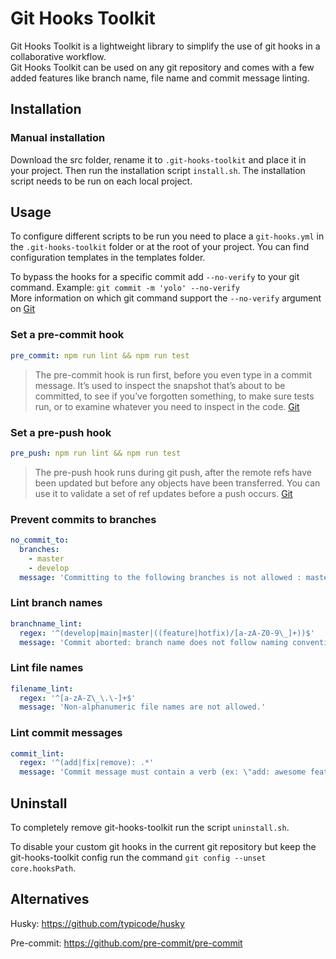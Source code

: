 # Git Hooks Toolkit

Git Hooks Toolkit is a lightweight library to simplify the use of git hooks in a collaborative workflow.  
Git Hooks Toolkit can be used on any git repository and comes with a few added features like branch name, file name and commit message linting.

## Installation

### Manual installation

Download the src folder, rename it to `.git-hooks-toolkit` and place it in your project.
Then run the installation script `install.sh`.
The installation script needs to be run on each local project.

## Usage

To configure different scripts to be run you need to place a `git-hooks.yml` in the `.git-hooks-toolkit` folder or at the root of your project. You can find configuration templates in the templates folder.

To bypass the hooks for a specific commit add `--no-verify` to your git command.
Example: `git commit -m 'yolo' --no-verify`  
More information on which git command support the `--no-verify` argument on [Git](https://git-scm.com/book/en/v2/Customizing-Git-Git-Hooks)
### Set a pre-commit hook

```yaml
pre_commit: npm run lint && npm run test
```

> The pre-commit hook is run first, before you even type in a commit message. It’s used to inspect the snapshot that’s about to be committed, to see if you’ve forgotten something, to make sure tests run, or to examine whatever you need to inspect in the code. [Git](https://git-scm.com/book/en/v2/Customizing-Git-Git-Hooks)


### Set a pre-push hook
```yaml
pre_push: npm run lint && npm run test
```
> The pre-push hook runs during git push, after the remote refs have been updated but before any objects have been transferred. You can use it to validate a set of ref updates before a push occurs. [Git](https://git-scm.com/book/en/v2/Customizing-Git-Git-Hooks)


### Prevent commits to branches
```yaml
no_commit_to: 
  branches:
    - master
    - develop
  message: 'Committing to the following branches is not allowed : master, develop'
```

### Lint branch names
```yaml
branchname_lint:
  regex: '^(develop|main|master|((feature|hotfix)/[a-zA-Z0-9\_]+))$'
  message: 'Commit aborted: branch name does not follow naming convention.'
```

### Lint file names
```yaml
filename_lint: 
  regex: '^[a-zA-Z\_\.\-]+$'
  message: 'Non-alphanumeric file names are not allowed.'
```

### Lint commit messages
```yaml
commit_lint: 
  regex: '^(add|fix|remove): .*'
  message: 'Commit message must contain a verb (ex: \"add: awesome feature\").'
```

## Uninstall

To completely remove git-hooks-toolkit run the script `uninstall.sh`.

To disable your custom git hooks in the current git repository but keep the git-hooks-toolkit config run the command `git config --unset core.hooksPath`.

## Alternatives

Husky: https://github.com/typicode/husky

Pre-commit: https://github.com/pre-commit/pre-commit

